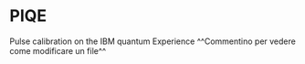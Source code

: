 # PIQE
Pulse calibration on the IBM quantum Experience
^^Commentino per vedere come modificare un file^^
